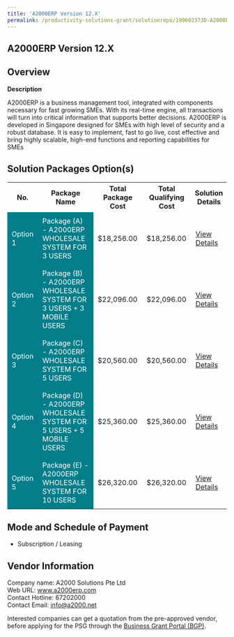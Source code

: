 ```yaml
---
title: 'A2000ERP Version 12.X'
permalink: /productivity-solutions-grant/solutionrepo/199602373D-A2000ERP-v-12-X
---
```


## A2000ERP Version 12.X

## Overview

**Description**

A2000ERP is a business management tool, integrated with components necessary for fast growing SMEs. With its real-time engine, all transactions will turn into critical information that supports better decisions. A2000ERP is developed in Singapore designed for SMEs with high level of security and a robust database. It is easy to implement, fast to go live, cost effective and bring highly scalable, high-end functions and reporting capabilities for SMEs

## Solution Packages Option(s)

<table>
<tr>
<th><b>No.</b></th>
<th><b>Package Name</b></th>
<th><b>Total Package Cost</b></th>
<th><b>Total Qualifying Cost</b></th>
<th><b>Solution Details</b></th>
</tr>
<tr>
<td style='padding: 10px; background-color: #037E8A; color: #FFFFFF;'>Option 1</td>
<td style='padding: 10px; background-color: #037E8A; color: #FFFFFF;'>Package (A) - A2000ERP WHOLESALE SYSTEM FOR 3 USERS</td>
<td style='padding: 10px;'>$18,256.00</td>
<td style='padding: 10px;'>$18,256.00</td>
<td style='padding: 10px;'><a href='/images/psg/A2000_A2000ERP_07122023_Desensitised_Annex3_Part1.pdf' target='_blank'>View Details</a></td>
</tr>
<tr>
<td style='padding: 10px; background-color: #037E8A; color: #FFFFFF;'>Option 2</td>
<td style='padding: 10px; background-color: #037E8A; color: #FFFFFF;'>Package (B) - A2000ERP WHOLESALE SYSTEM FOR 3 USERS + 3 MOBILE USERS</td>
<td style='padding: 10px;'>$22,096.00</td>
<td style='padding: 10px;'>$22,096.00</td>
<td style='padding: 10px;'><a href='/images/psg/A2000_A2000ERP_07122023_Desensitised_Annex3_Part2.pdf' target='_blank'>View Details</a></td>
</tr>
<tr>
<td style='padding: 10px; background-color: #037E8A; color: #FFFFFF;'>Option 3</td>
<td style='padding: 10px; background-color: #037E8A; color: #FFFFFF;'>Package (C) - A2000ERP WHOLESALE SYSTEM FOR 5 USERS</td>
<td style='padding: 10px;'>$20,560.00</td>
<td style='padding: 10px;'>$20,560.00</td>
<td style='padding: 10px;'><a href='/images/psg/A2000_A2000ERP_07122023_Desensitised_Annex3_Part3.pdf' target='_blank'>View Details</a></td>
</tr>
<tr>
<td style='padding: 10px; background-color: #037E8A; color: #FFFFFF;'>Option 4</td>
<td style='padding: 10px; background-color: #037E8A; color: #FFFFFF;'>Package (D) - A2000ERP WHOLESALE SYSTEM FOR 5 USERS + 5 MOBILE USERS</td>
<td style='padding: 10px;'>$25,360.00</td>
<td style='padding: 10px;'>$25,360.00</td>
<td style='padding: 10px;'><a href='/images/psg/A2000_A2000ERP_07122023_Desensitised_Annex3_Part4.pdf' target='_blank'>View Details</a></td>
</tr>
<tr>
<td style='padding: 10px; background-color: #037E8A; color: #FFFFFF;'>Option 5</td>
<td style='padding: 10px; background-color: #037E8A; color: #FFFFFF;'>Package (E) - A2000ERP WHOLESALE SYSTEM FOR 10 USERS</td>
<td style='padding: 10px;'>$26,320.00</td>
<td style='padding: 10px;'>$26,320.00</td>
<td style='padding: 10px;'><a href='/images/psg/A2000_A2000ERP_07122023_Desensitised_Annex3_Part5.pdf' target='_blank'>View Details</a></td>
</tr>
</table>

## Mode and Schedule of Payment

 - Subscription / Leasing

## Vendor Information

 Company name: A2000 Solutions Pte Ltd<br>Web URL: www.a2000erp.com <br>Contact Hotline: 67202000 <br>Contact Email: info@a2000.net <br>

Interested companies can get a quotation from the pre-approved vendor, before applying for the PSG through the <a href='https://www.businessgrants.gov.sg/' target='_blank' rel='noopener'>Business Grant Portal (BGP)</a>.

<script src="/jquery/resize-tables.js"></script>
